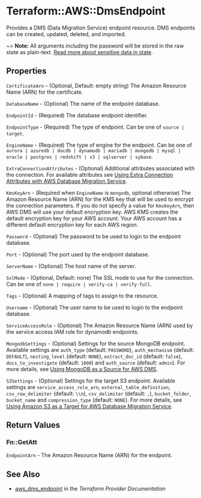 # Terraform::AWS::DmsEndpoint

Provides a DMS (Data Migration Service) endpoint resource. DMS endpoints can be created, updated, deleted, and imported.

~> **Note:** All arguments including the password will be stored in the raw state as plain-text.
[Read more about sensitive data in state](/docs/state/sensitive-data.html).

## Properties

`CertificateArn` - (Optional, Default: empty string) The Amazon Resource Name (ARN) for the certificate.

`DatabaseName` - (Optional) The name of the endpoint database.

`EndpointId` - (Required) The database endpoint identifier.

`EndpointType` - (Required) The type of endpoint. Can be one of `source | target`.

`EngineName` - (Required) The type of engine for the endpoint. Can be one of `aurora | azuredb | docdb | dynamodb | mariadb | mongodb | mysql | oracle | postgres | redshift | s3 | sqlserver | sybase`.

`ExtraConnectionAttributes` - (Optional) Additional attributes associated with the connection. For available attributes see [Using Extra Connection Attributes with AWS Database Migration Service](http://docs.aws.amazon.com/dms/latest/userguide/CHAP_Introduction.ConnectionAttributes.html).

`KmsKeyArn` - (Required when `EngineName` is `mongodb`, optional otherwise) The Amazon Resource Name (ARN) for the KMS key that will be used to encrypt the connection parameters. If you do not specify a value for `KmsKeyArn`, then AWS DMS will use your default encryption key. AWS KMS creates the default encryption key for your AWS account. Your AWS account has a different default encryption key for each AWS region.

`Password` - (Optional) The password to be used to login to the endpoint database.

`Port` - (Optional) The port used by the endpoint database.

`ServerName` - (Optional) The host name of the server.

`SslMode` - (Optional, Default: none) The SSL mode to use for the connection. Can be one of `none | require | verify-ca | verify-full`.

`Tags` - (Optional) A mapping of tags to assign to the resource.

`Username` - (Optional) The user name to be used to login to the endpoint database.

`ServiceAccessRole` - (Optional) The Amazon Resource Name (ARN) used by the service access IAM role for dynamodb endpoints.

`MongodbSettings` - (Optional) Settings for the source MongoDB endpoint. Available settings are `auth_type` (default: `PASSWORD`), `auth_mechanism` (default: `DEFAULT`), `nesting_level` (default: `NONE`), `extract_doc_id` (default: `false`), `docs_to_investigate` (default: `1000`) and `auth_source` (default: `admin`). For more details, see [Using MongoDB as a Source for AWS DMS](https://docs.aws.amazon.com/dms/latest/userguide/CHAP_Source.MongoDB.html).

`S3Settings` - (Optional) Settings for the target S3 endpoint. Available settings are `service_access_role_arn`, `external_table_definition`, `csv_row_delimiter` (default: `\\n`), `csv_delimiter` (default: `,`), `bucket_folder`, `bucket_name` and `compression_type` (default: `NONE`). For more details, see [Using Amazon S3 as a Target for AWS Database Migration Service](https://docs.aws.amazon.com/dms/latest/userguide/CHAP_Target.S3.html).


## Return Values

### Fn::GetAtt

`EndpointArn` - The Amazon Resource Name (ARN) for the endpoint.

## See Also

* [aws_dms_endpoint](https://www.terraform.io/docs/providers/aws/r/dms_endpoint.html) in the _Terraform Provider Documentation_